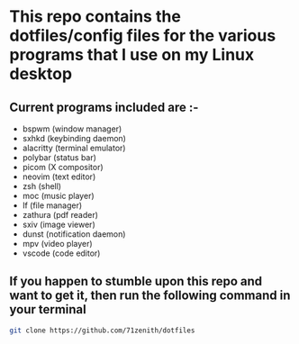 # This repo contains the dotfiles/config files for the various programs that I use on my Linux desktop

## Current programs included are :-

* bspwm (window manager)
* sxhkd (keybinding daemon)
* alacritty (terminal emulator)
* polybar (status bar)
* picom (X compositor)
* neovim (text editor)
* zsh (shell)
* moc (music player)
* lf (file manager)
* zathura (pdf reader)
* sxiv (image viewer)
* dunst (notification daemon)
* mpv (video player)
* vscode (code editor)

## If you happen to stumble upon this repo and want to get it, then run the following command in your terminal

```sh
git clone https://github.com/71zenith/dotfiles
```
